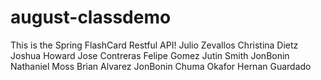 # august-classdemo
This is the Spring FlashCard Restful API!
Julio Zevallos
Christina Dietz
Joshua Howard
Jose Contreras
Felipe Gomez
Jutin Smith
JonBonin
Nathaniel Moss
Brian Alvarez
JonBonin
Chuma Okafor
Hernan Guardado

